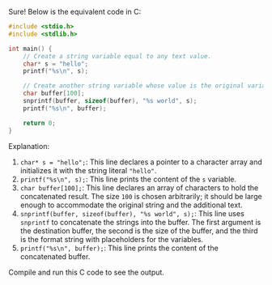 Sure! Below is the equivalent code in C:

```c
#include <stdio.h>
#include <stdlib.h>

int main() {
    // Create a string variable equal to any text value.
    char* s = "hello";
    printf("%s\n", s);

    // Create another string variable whose value is the original variable concatenated with another string literal.
    char buffer[100];
    snprintf(buffer, sizeof(buffer), "%s world", s);
    printf("%s\n", buffer);

    return 0;
}
```

Explanation:
1. `char* s = "hello";`: This line declares a pointer to a character array and initializes it with the string literal `"hello"`.
2. `printf("%s\n", s);`: This line prints the content of the `s` variable.
3. `char buffer[100];`: This line declares an array of characters to hold the concatenated result. The size `100` is chosen arbitrarily; it should be large enough to accommodate the original string and the additional text.
4. `snprintf(buffer, sizeof(buffer), "%s world", s);`: This line uses `snprintf` to concatenate the strings into the buffer. The first argument is the destination buffer, the second is the size of the buffer, and the third is the format string with placeholders for the variables.
5. `printf("%s\n", buffer);`: This line prints the content of the concatenated buffer.

Compile and run this C code to see the output.
